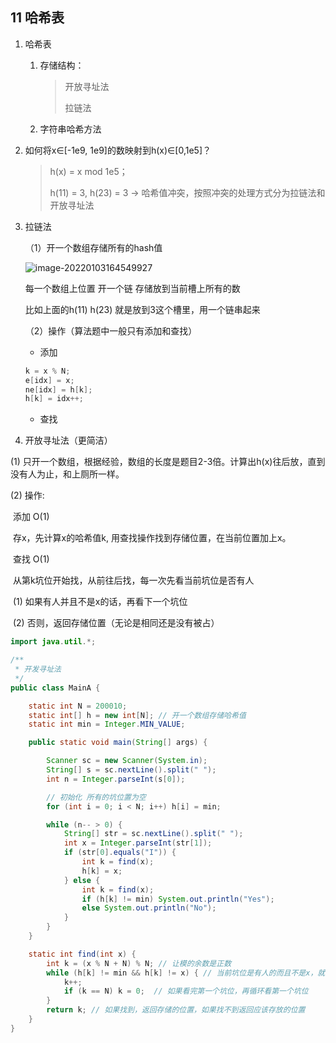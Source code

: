## 11 哈希表

1. 哈希表

    1. 存储结构：

       > 开放寻址法
       >
       >   拉链法

    2. 字符串哈希方法


2. 如何将x∈[-1e9, 1e9]的数映射到h(x)∈[0,1e5]？

   > h(x) = x mod 1e5；
   >
   >   h(11) = 3, h(23) = 3 -> 哈希值冲突，按照冲突的处理方式分为拉链法和开放寻址法


3. 拉链法

   （1）开一个数组存储所有的hash值

   ![image-20220103164549927](https://p.ipic.vip/mnyp3r.jpg)

   每一个数组上位置 开一个链 存储放到当前槽上所有的数

   比如上面的h(11) h(23) 就是放到3这个槽里，用一个链串起来

     （2）操作（算法题中一般只有添加和查找）

     *   添加

     ```java
     k = x % N;
     e[idx] = x; 
     ne[idx] = h[k]; 
     h[k] = idx++;
     ```

     *   查找

4. 开放寻址法（更简洁）

(1) 只开一个数组，根据经验，数组的长度是题目2-3倍。计算出h(x)往后放，直到没有人为止，和上厕所一样。

(2) 操作:

​ 添加 O(1)

​ 存x，先计算x的哈希值k, 用查找操作找到存储位置，在当前位置加上x。

​ 查找 O(1)

​ 从第k坑位开始找，从前往后找，每一次先看当前坑位是否有人

​    (1) 如果有人并且不是x的话，再看下一个坑位

​    (2) 否则，返回存储位置（无论是相同还是没有被占）

```java
import java.util.*;

/**
 * 开发寻址法
 */
public class MainA {

    static int N = 200010;
    static int[] h = new int[N]; // 开一个数组存储哈希值
    static int min = Integer.MIN_VALUE;

    public static void main(String[] args) {

        Scanner sc = new Scanner(System.in);
        String[] s = sc.nextLine().split(" ");
        int n = Integer.parseInt(s[0]);

        // 初始化 所有的坑位置为空
        for (int i = 0; i < N; i++) h[i] = min;

        while (n-- > 0) {
            String[] str = sc.nextLine().split(" ");
            int x = Integer.parseInt(str[1]);
            if (str[0].equals("I")) {
                int k = find(x);
                h[k] = x;
            } else {
                int k = find(x);
                if (h[k] != min) System.out.println("Yes");
                else System.out.println("No");
            }
        }
    }

    static int find(int x) {
        int k = (x % N + N) % N; // 让模的余数是正数
        while (h[k] != min && h[k] != x) { // 当前坑位是有人的而且不是x，就看下一个坑位
            k++;
            if (k == N) k = 0;  // 如果看完第一个坑位，再循环看第一个坑位
        }
        return k; // 如果找到，返回存储的位置，如果找不到返回应该存放的位置
    }
}
```

